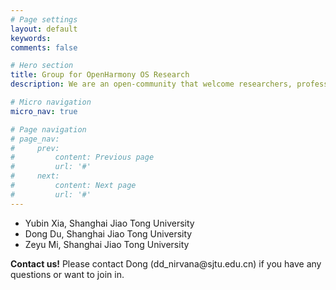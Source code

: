 ```yaml
---
# Page settings
layout: default
keywords:
comments: false

# Hero section
title: Group for OpenHarmony OS Research
description: We are an open-community that welcome researchers, professors, experts, and all related people to join us to explore research projects based/for OpenHarmony.

# Micro navigation
micro_nav: true

# Page navigation
# page_nav:
#     prev:
#         content: Previous page
#         url: '#'
#     next:
#         content: Next page
#         url: '#'
---
```



* Yubin Xia, Shanghai Jiao Tong University
* Dong Du, Shanghai Jiao Tong University
* Zeyu Mi, Shanghai Jiao Tong University

<div class="callout callout--warning">
    <p><strong>Contact us!</strong> Please contact Dong (dd_nirvana@sjtu.edu.cn) if you have any questions or want to join in. </p>
</div>
